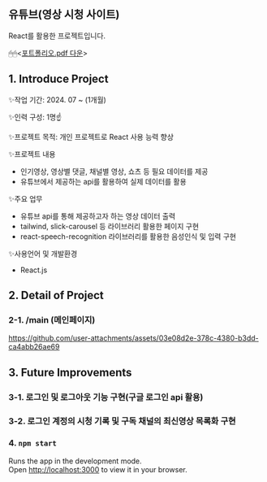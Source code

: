 ## 유튜브(영상 시청 사이트)

React를 활용한 프로젝트입니다.  

🖱🖱<[포트폴리오.pdf 다운](https://github.com/user-attachments/files/15910524/default.pdf)>

## 1. Introduce Project

✨작업 기간: 2024. 07 ~ (1개월)

✨인력 구성: 1명☝️

✨프로젝트 목적: 개인 프로젝트로 React 사용 능력 향상

✨프로젝트 내용
- 인기영상, 영상별 댓글, 채널별 영상, 쇼츠 등 필요 데이터를 제공
- 유튜브에서 제공하는 api를 활용하여 실제 데이터를 활용

✨주요 업무
- 유튜브 api를 통해 제공하고자 하는 영상 데이터 출력
- tailwind, slick-carousel 등 라이브러리 활용한 페이지 구현
- react-speech-recognition 라이브러리를 활용한 음성인식 및 입력 구현
  
✨사용언어 및 개발환경
- React.js

## 2. Detail of Project
### 2-1. /main (메인페이지)
https://github.com/user-attachments/assets/03e08d2e-378c-4380-b3dd-ca4abb26ae69

## 3. Future Improvements
### 3-1. 로그인 및 로그아웃 기능 구현(구글 로그인 api 활용) 
### 3-2. 로그인 계정의 시청 기록 및 구독 채널의 최신영상 목록화 구현

### 4. `npm start`
Runs the app in the development mode.\
Open [http://localhost:3000](http://localhost:3000) to view it in your browser.
